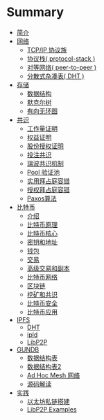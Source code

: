 # Summary

* [简介](README.md)
* [网络](/src/protocol/README.md)
  * [TCP/IP 协议族](/src/protocol/tcp.md)
  * [协议栈( protocol-stack )](/src/protocol/stack.md)
  * [对等网络( peer-to-peer )](/src/protocol/p2p.md)
  * [分散式杂凑表( DHT )]()
* [存储]()
  * [数据结构]()
  * [默克尔树]()
  * [有向无环图]()  
* [共识](/src/consensus/README.md)
  * [工作量证明]()
  * [权益证明]()
  * [股份授权证明]()
  * [投注共识]()
  * [瑞波共识机制]()
  * [Pool 验证池]()
  * [实用拜占庭容错]()
  * [授权拜占庭容错]()
  * [Paxos算法]()
* [比特币](/src/btc/README.md)
  * [介绍](/src/btc/intro.md)
  * [比特币原理](/src/btc/principle.md)
  * [比特币核心](/src/btc/core.md)
  * [密钥和地址](/src/btc/keyandaddress.md)
  * [钱包](/src/btc/wallet.md)
  * [交易](/src/btc/transaction.md)
  * [高级交易和副本](/src/btc/script.md)
  * [比特币网络]()
  * [区块链]()
  * [挖矿和共识]()
  * [比特币安全]()
  * [比特币应用]()
* [IPFS](/src/protocol/distributed.md)
  * [DHT]()
  * [ipld]()
  * [LibP2P]()
* [GUNDB](/src/gun/README.md)
  * [数据结构表](/src/gun/datastructure.md)
  * [数据结构表2](/src/gun/datastructure2.md)
  * [Ad Hoc Mesh 网络](/src/gun/mesh.md)
  * [源码解读]()
* [实践]()
  * [以太坊私链搭建]()
  * [LibP2P Examples]()
